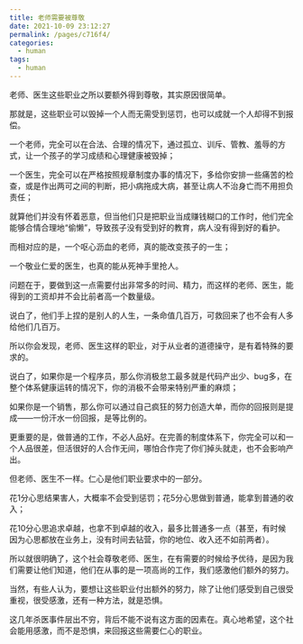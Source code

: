 ```yaml
---
title: 老师需要被尊敬
date: 2021-10-09 23:12:27
permalink: /pages/c716f4/
categories:
  - human
tags:
  - human
---
```



老师、医生这些职业之所以要额外得到尊敬，其实原因很简单。

那就是，这些职业可以毁掉一个人而无需受到惩罚，也可以成就一个人却得不到报偿。

一个老师，完全可以在合法、合理的情况下，通过孤立、训斥、管教、羞辱的方式，让一个孩子的学习成绩和心理健康被毁掉；

一个医生，完全可以在严格按照规章制度办事的情况下，多给你安排一些痛苦的检查，或是作出两可之间的判断，把小病拖成大病，甚至让病人不治身亡而不用担负责任；

就算他们并没有怀着恶意，但当他们只是把职业当成赚钱糊口的工作时，他们完全能够合情合理地“偷懒”，导致孩子没有受到好的教育，病人没有得到好的看护。

而相对应的是，一个呕心沥血的老师，真的能改变孩子的一生；

一个敬业仁爱的医生，也真的能从死神手里抢人。

问题在于，要做到这一点需要付出非常多的时间、精力，而这样的老师、医生，能得到的工资却并不会比前者高一个数量级。

说白了，他们手上捏的是别人的人生，一条命值几百万，可救回来了也不会有人多给他们几百万。

所以你会发现，老师、医生这样的职业，对于从业者的道德操守，是有着特殊的要求的。

说白了，如果你是一个程序员，那么你消极怠工最多就是代码产出少、bug多，在整个体系健康运转的情况下，你的消极不会带来特别严重的麻烦；

如果你是一个销售，那么你可以通过自己疯狂的努力创造大单，而你的回报则是提成——一份汗水一份回报，是等比例的。

更重要的是，做普通的工作，不必人品好。在完善的制度体系下，你完全可以和一个人品很差，但活很好的人合作无间，哪怕合作完了你们掉头就走，也不会影响产出。

但老师、医生不一样。仁心是他们职业要求中的一部分。

花1分心思结果害人，大概率不会受到惩罚；花5分心思做到普通，能拿到普通的收入；

花10分心思追求卓越，也拿不到卓越的收入，最多比普通多一点（甚至，有时候因为心思都放在业务上，没有时间去钻营，你的地位、收入还不如前两者）。

所以就很明确了，这个社会尊敬老师、医生，在有需要的时候给予优待，是因为我们需要让他们知道，他们在从事的是一项高尚的工作，我们感激他们额外的努力。

当然，有些人认为，要想让这些职业付出额外的努力，除了让他们感受到自己很受重视，很受感激，还有一种方法，就是恐惧。

这几年杀医事件层出不穷，背后不能不说有这方面的因素在。真心地希望，这个社会能用感激，而不是恐惧，来回报这些需要仁心的职业。